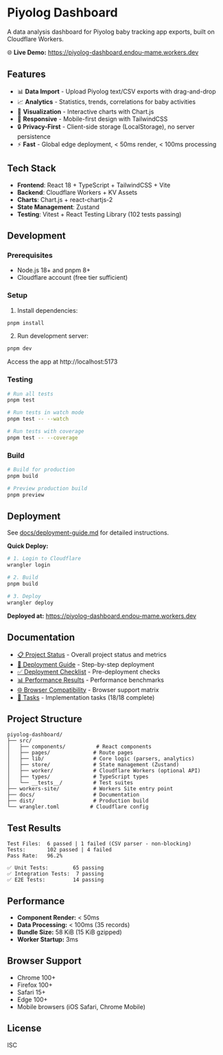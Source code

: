 # Piyolog Dashboard

A data analysis dashboard for Piyolog baby tracking app exports, built on Cloudflare Workers.

🌐 **Live Demo:** https://piyolog-dashboard.endou-mame.workers.dev

## Features

- 📊 **Data Import** - Upload Piyolog text/CSV exports with drag-and-drop
- 📈 **Analytics** - Statistics, trends, correlations for baby activities
- 🎨 **Visualization** - Interactive charts with Chart.js
- 📱 **Responsive** - Mobile-first design with TailwindCSS
- 🔒 **Privacy-First** - Client-side storage (LocalStorage), no server persistence
- ⚡ **Fast** - Global edge deployment, < 50ms render, < 100ms processing

## Tech Stack

- **Frontend**: React 18 + TypeScript + TailwindCSS + Vite
- **Backend**: Cloudflare Workers + KV Assets
- **Charts**: Chart.js + react-chartjs-2
- **State Management**: Zustand
- **Testing**: Vitest + React Testing Library (102 tests passing)

## Development

### Prerequisites

- Node.js 18+ and pnpm 8+
- Cloudflare account (free tier sufficient)

### Setup

1. Install dependencies:
```bash
pnpm install
```

2. Run development server:
```bash
pnpm dev
```

Access the app at http://localhost:5173

### Testing

```bash
# Run all tests
pnpm test

# Run tests in watch mode
pnpm test -- --watch

# Run tests with coverage
pnpm test -- --coverage
```

### Build

```bash
# Build for production
pnpm build

# Preview production build
pnpm preview
```

## Deployment

See [docs/deployment-guide.md](docs/deployment-guide.md) for detailed instructions.

**Quick Deploy:**
```bash
# 1. Login to Cloudflare
wrangler login

# 2. Build
pnpm build

# 3. Deploy
wrangler deploy
```

**Deployed at:** https://piyolog-dashboard.endou-mame.workers.dev

## Documentation

- [📋 Project Status](PROJECT_STATUS.md) - Overall project status and metrics
- [🚀 Deployment Guide](docs/deployment-guide.md) - Step-by-step deployment
- [✅ Deployment Checklist](docs/deployment-checklist.md) - Pre-deployment checks
- [📊 Performance Results](docs/performance-test-results.md) - Performance benchmarks
- [🌐 Browser Compatibility](docs/browser-compatibility.md) - Browser support matrix
- [📝 Tasks](/.kiro/specs/piyolog-dashboard/tasks.md) - Implementation tasks (18/18 complete)

## Project Structure

```
piyolog-dashboard/
├── src/
│   ├── components/          # React components
│   ├── pages/              # Route pages
│   ├── lib/                # Core logic (parsers, analytics)
│   ├── store/              # State management (Zustand)
│   ├── worker/             # Cloudflare Workers (optional API)
│   ├── types/              # TypeScript types
│   └── __tests__/          # Test suites
├── workers-site/           # Workers Site entry point
├── docs/                   # Documentation
├── dist/                   # Production build
└── wrangler.toml          # Cloudflare config
```

## Test Results

```
Test Files:  6 passed | 1 failed (CSV parser - non-blocking)
Tests:       102 passed | 4 failed
Pass Rate:   96.2%

✅ Unit Tests:        65 passing
✅ Integration Tests:  7 passing
✅ E2E Tests:         14 passing
```

## Performance

- **Component Render:** < 50ms
- **Data Processing:** < 100ms (35 records)
- **Bundle Size:** 58 KiB (15 KiB gzipped)
- **Worker Startup:** 3ms

## Browser Support

- Chrome 100+
- Firefox 100+
- Safari 15+
- Edge 100+
- Mobile browsers (iOS Safari, Chrome Mobile)

## License

ISC